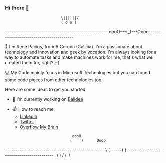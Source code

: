 ### Hi there 👋
							 \||||||/
							 ( o o )
--------------------------------------------------- oooO---(_)---Oooo----------------------------------------

<!--
**rene15009/rene15009** is a ✨ _special_ ✨ repository because its `README.md` (this file) appears on your GitHub profile.
-->

💬 I'm René Pacios, from A Coruña (Galicia). I'm a passionate about technology and innovation and geek by vocation. I'm always looking for a way to automate tasks and make machines work for me, that's what we created them for, right? ;-)

💻 My Code mainly focus in Microsoft Technologies but you can found some code pieces from other technologies too.


Here are some ideas to get you started:

- 🔭 I’m currently working on [Balidea](https://balidea.com)
<!-- - 🌱 I’m currently learning ...
     - 👯 I’m looking to collaborate on ...
     - 🤔 I’m looking for help with ...
     - 💬 Ask me about ...
-->
- 📫 How to reach me: 
  - [Linkedin](https://www.linkedin.com/in/rene-pacios-b5170917/)
  - [Twitter](https://twitter.com/rene15009)
  - [Overflow My Brain](https://blog.webrene.es/)

<!-- - 😄 Pronouns: ...
     - ⚡ Fun fact: ...
-->
				                  oooO
				                 (    )      Oooo
--------------------------------------------------\  (------(    )-----------------------------------------
						   \_)       )  /
							     (_/

